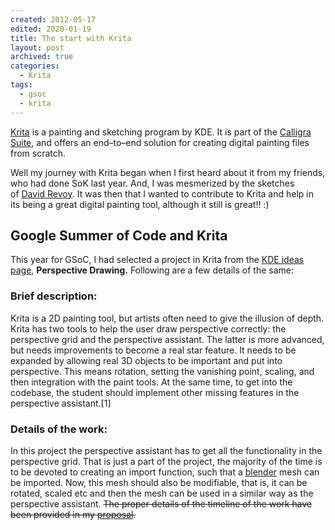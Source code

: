 ```yaml
---
created: 2012-05-17
edited: 2020-01-19
title: The start with Krita
layout: post
archived: true
categories:
  - Krita
tags:
  - gsoc
  - krita
---
```


[Krita](http://krita.org/) is a painting and sketching program by KDE. It is part of the [Calligra Suite](http://www.calligra.org/), and offers an end–to–end solution for creating digital painting files from scratch.

Well my journey with Krita began when I first heard about it from my friends, who had done SoK last year. And, I was mesmerized by the sketches of [David Revoy](http://www.davidrevoy.com/). It was then that I wanted to contribute to Krita and help in its being a great digital painting tool, although it still is great!! :)

## Google Summer of Code and Krita

This year for GSoC, I had selected a project in Krita from the [KDE ideas page](http://community.kde.org/GSoC/2012/Ideas), **Perspective Drawing.** Following are a few details of the same:

### Brief description:

Krita is a 2D painting tool, but artists often need to give the illusion of depth. Krita has two tools to help the user draw perspective correctly: the perspective grid and the perspective assistant. The latter is more advanced, but needs improvements to become a real star feature. It needs to be expanded by allowing real 3D objects to be important and put into perspective. This means rotation, setting the vanishing point, scaling, and then integration with the paint tools. At the same time, to get into the codebase, the student should implement other missing features in the perspective assistant.[1]

### Details of the work:

In this project the perspective assistant has to get all the functionality in the perspective grid. That is just a part of the project, the majority of the time is to be devoted to creating an import function, such that a [blender](blender.org) mesh can be imported. Now, this mesh should also be modifiable, that is, it can be rotated, scaled etc and then the mesh can be used in a similar way as the perspective assistant. ~~The proper details of the timeline of the work have been provided in my [proposal](http://www.google-melange.com/gsoc/proposal/review/google/gsoc2012/sraman/1).~~
